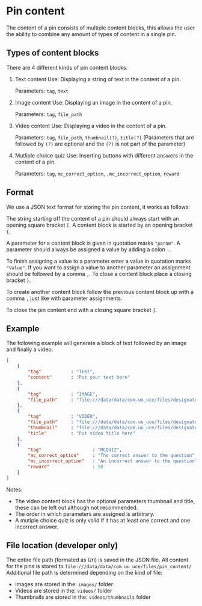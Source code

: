 # Pin content 

The content of a pin consists of multiple content blocks,
this allows the user the ability to combine any amount of types of content in a single pin.

## Types of content blocks
There are 4 different kinds of pin content blocks:
1. Text content
    Use: 		Displaying a string of text in the content of a pin.
    
    Parameters: `tag`, `text`
2. Image content
    Use:		Displaying an image in the content of a pin.
    
    Parameters: `tag`, `file_path`
3. Video content
    Use: 		Displaying a video in the content of a pin.
    
    Parameters: `tag`, `file_path`, `thumbnail(?)`, `title(?)`
    (Parameters that are followed by `(?)` are optional and the `(?)` is not part of the parameter)
4. Mutliple choice quiz
	Use: 		Inserting buttons with different answers in the content of a pin.
	
	Parameters:	`tag`, `mc_correct_option`, `,mc_incorrect_option`, `reward`

## Format
We use a JSON text format for storing the pin content, it works as follows:

The string starting off the content of a pin should always start with an opening square bracket `[`.
A content block is started by an opening bracket `{`.

A parameter for a content block is given in quotation marks `"param"`.
A parameter should always be assigned a value by adding a colon `:`.

To finish assigning a value to a parameter enter a value in quotation marks `"Value"`.
If you want to assign a value to another parameter an assignment should be followed by a comma `,`.
To close a content block place a closing bracket `}`.

To create another content block follow the previous content block up with a comma `,` just like with parameter assignments.

To close the pin content end with a closing square bracket `]`.

## Example
The following example will generate a block of text followed by an image and finally a video:
```json
[
    {
        "tag"			: "TEXT",
        "content"       : "Put your text here"
    },
    {
        "tag" 			: "IMAGE",
        "file_path"	    : "file:///data/data/com.uu_uce/files/designated_directory/images/your_image_name.png"
    },
    {
        "tag" 			: "VIDEO",
        "file_path"	    : "file:///data/data/com.uu_uce/files/designated_directory/videos/your_video_name.mp4",
        "thumbnail"     : "file:///data/data/com.uu_uce/files/designated_directory/videos/thumbnails/your_thumbnail_name.png",
        "title"			: "Put video title here"
    },
	{
        "tag" 					: "MCQUIZ",
        "mc_correct_option"		: "The correct answer to the question",
        "mc_incorrect_option" 	: "An incorrect answer to the question",
        "reward"                : 50
    }
]
```

Notes: 
- The video content block has the optional parameters thumbnail and title, these can be left out although not recommended.
- The order in which parameters are assigned is arbitrary.
- A mutiple choice quiz is only valid if it has at least one correct and one incorrect answer.


## File location (developer only)
The entire file path (formated as Uri) is saved in the JSON file. All content for the pins is stored to
```file:///data/data/com.uu_uce/files/pin_content/```
Additional file path is determined depending on the kind of file:
- Images are stored in the: `images/` folder
- Videos are stored in the: `videos/` folder
- Thumbnails are stored in the: `videos/thumbnails` folder